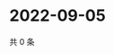 # 2022-09-05

共 0 条

<!-- BEGIN WEIBO -->
<!-- 最后更新时间 Mon Sep 05 2022 06:15:49 GMT+0800 (China Standard Time) -->

<!-- END WEIBO -->
